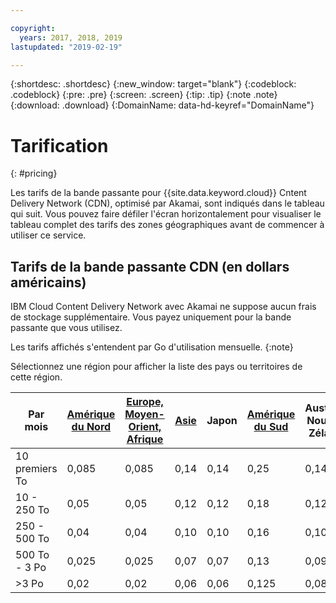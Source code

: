 ```yaml
---

copyright:
  years: 2017, 2018, 2019
lastupdated: "2019-02-19"

---
```


{:shortdesc: .shortdesc}
{:new_window: target="blank"}
{:codeblock: .codeblock}
{:pre: .pre}
{:screen: .screen}
{:tip: .tip}
{:note .note}
{:download: .download}
{:DomainName: data-hd-keyref="DomainName"}

# Tarification
{: #pricing}

Les tarifs de la bande passante pour {{site.data.keyword.cloud}} Cntent Delivery Network (CDN), optimisé par Akamai, sont indiqués dans le tableau qui suit. Vous pouvez faire défiler l'écran horizontalement pour visualiser le tableau complet des tarifs des zones géographiques avant de commencer à utiliser ce service.

## Tarifs de la bande passante CDN (en dollars américains)

IBM Cloud Content Delivery Network avec Akamai ne suppose aucun frais de stockage supplémentaire. Vous payez uniquement pour la bande passante que vous utilisez.

Les tarifs affichés s'entendent par Go d'utilisation mensuelle.
{:note}

Sélectionnez une région pour afficher la liste des pays ou territoires de cette région.


|Par mois| [Amérique du Nord](/docs/infrastructure/CDN?topic=CDN-north-american-region) | [Europe, Moyen-Orient, Afrique](/docs/infrastructure/CDN?topic=CDN-emea-region) | [Asie](/docs/infrastructure/CDN?topic=CDN-asia-region) | Japon | [Amérique du Sud](/docs/infrastructure/CDN?topic=CDN-south-america-region) | Australie, Nouvelle Zélande | Inde |
|-------|-----|-----|-----|-----|-----|----|-----|
|10 premiers To| 0,085 | 0,085 | 0,14 | 0,14 | 0,25 | 0,14 | 0,17 |
|10 - 250 To | 0,05 | 0,05 | 0,12 | 0,12 | 0,18 | 0,12 | 0,11 |
|250 - 500 To| 0,04 | 0,04 | 0,10 | 0,10 | 0,16 | 0,10 | 0,10 |
|500 To - 3 Po| 0,025 | 0,025| 0,07 | 0,07 | 0,13 | 0,09 | 0,09 |
|\>3 Po| 0,02 | 0,02 | 0,06 | 0,06 | 0,125 | 0,085 | 0,085 |

